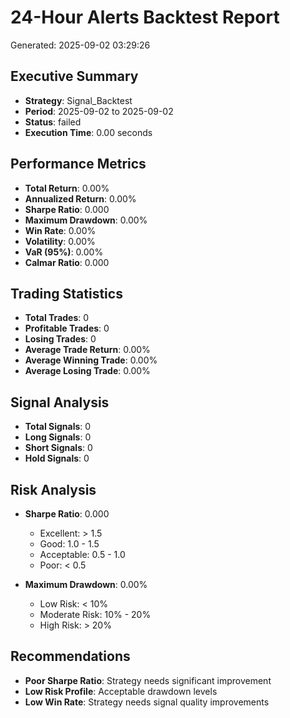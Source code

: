 
# 24-Hour Alerts Backtest Report
Generated: 2025-09-02 03:29:26

## Executive Summary
- **Strategy**: Signal_Backtest
- **Period**: 2025-09-02 to 2025-09-02
- **Status**: failed
- **Execution Time**: 0.00 seconds

## Performance Metrics
- **Total Return**: 0.00%
- **Annualized Return**: 0.00%
- **Sharpe Ratio**: 0.000
- **Maximum Drawdown**: 0.00%
- **Win Rate**: 0.00%
- **Volatility**: 0.00%
- **VaR (95%)**: 0.00%
- **Calmar Ratio**: 0.000

## Trading Statistics
- **Total Trades**: 0
- **Profitable Trades**: 0
- **Losing Trades**: 0
- **Average Trade Return**: 0.00%
- **Average Winning Trade**: 0.00%
- **Average Losing Trade**: 0.00%

## Signal Analysis
- **Total Signals**: 0
- **Long Signals**: 0
- **Short Signals**: 0
- **Hold Signals**: 0

## Risk Analysis
- **Sharpe Ratio**: 0.000 
  - Excellent: > 1.5
  - Good: 1.0 - 1.5
  - Acceptable: 0.5 - 1.0
  - Poor: < 0.5

- **Maximum Drawdown**: 0.00%
  - Low Risk: < 10%
  - Moderate Risk: 10% - 20%
  - High Risk: > 20%

## Recommendations
- **Poor Sharpe Ratio**: Strategy needs significant improvement
- **Low Risk Profile**: Acceptable drawdown levels
- **Low Win Rate**: Strategy needs signal quality improvements
